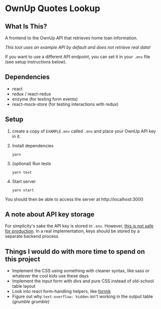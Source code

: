 # OwnUp Quotes Lookup

## What Is This?

A frontend to the OwnUp API that retrieves home loan information.

_This tool uses an example API by default and does not retrieve real data!_

If you want to use a different API endpoint, you can set it in your `.env` file (see setup instructions below).

## Dependencies

- react
- redux / react-redux
- enzyme (for testing form events)
- react-mock-store (for testing interactions with redux)

## Setup

1. create a copy of `EXAMPLE.env` called `.env` and place your OwnUp API key in it.
2. Install dependencies

    ```
    yarn
    ```
3. (optional) Run tests

    ```
    yarn test
    ```
4. Start server

    ```
    yarn start
    ```

You should then be able to access the server at http://localhost:3000

## A note about API key storage

For simplicity's sake the API key is stored in `.env`. However, [this is not safe for production](https://www.rockyourcode.com/secret-keys-in-react/). In a real implementation, keys should be stored by a separate backend process. 

## Things I would do with more time to spend on this project

- Implement the CSS using something with cleaner syntax, like sass or whatever the cool kids use these days
- Implement the input form with divs and pure CSS instead of old-school table layout
- Look into react form-handling helpers, like [formik](https://github.com/formium/formik)
- Figure out why `text-overflow: hidden` isn't working in the output table (_grumble grumble_)
